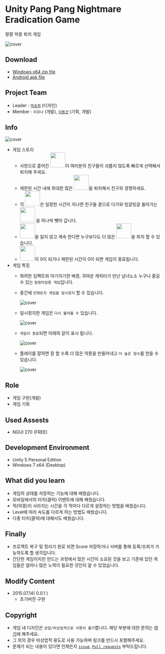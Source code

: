 # Unity Pang Pang Nightmare Eradication Game

팡팡 악몽 퇴치 게임

![cover](./resources/img_alotof.png)

## Download

- [Windows x64 zip file](./build/Pang_Pang_x86_0.0.1.zip?raw=true)
- [Android apk file](./build/Pang&#32;Pang&#32;Nightmare.apk?raw=true)

## Project Team

- Leader : [`박송희`](https://github.com/ParkSongHee) (디자인)
- Member : `이유나` (개발), [`이동건`](https://github.com/Sotaneum) (기획, 개발)

## Info

![cover](./resources/img_start.png)

- 게임 스토리
  - 사방으로 흩어진 <img src="./resources/Nightmare.png" width="48">이 여러분의 친구들이 괴롭지 않도록 빠르게 선택해서 퇴치해 주세요. 
  - 제한된 시간 내에 최대한 많은 <img src="./resources/Nightmare.png" width="48">을 퇴치해서 친구와 경쟁하세요.
  - 각 <img src="./resources/Nightmare.png" width="48">은 일정한 시간이 지나면 친구들 곁으로 다가와 빙글빙글 돌아가는 <img src="./resources/life.png" width="48"> 을 하나씩 뺏어 갑니다.
  - <img src="./resources/life.png" width="48">을 잃지 않고 계속 한다면 누구보다도 더 많은 <img src="./resources/Nightmare.png" width="48">을 퇴치 할 수 있습니다.
  - <img src="./resources/life.png" width="48">이 0이 되거나 제한된 시간이 0이 되면 게임이 종료됩니다.
- 게임 특징
  - 화려한 임펙트와 아기자기한 배경, 귀여운 캐릭터가 만난 남녀노소 누구나 즐길 수 있는 `킬링타임용 게임`입니다.
  - 중간에 `언제든지 게임을 일시정지` 할 수 있습니다.

    ![cover](./resources/img_stop.png)

  - 일시정지한 게임은 `다시 불러올 수` 있습니다.

    ![cover](./resources/img_continue.png)

  - `게임이 종료`되면 아래와 같이 표시 됩니다.
  
    ![cover](./resources/img_result.png)

  - 플레이를 잘하면 잘 할 수록 더 많은 악몽을 만들어내고 `더 높은 점수`를 얻을 수 있습니다.

    ![cover](./resources/img_level4.png)

## Role

- 게임 구현(개발)
- 게임 기획

## Used Assests

- NGUI 270 (FREE)

## Development Environment

- Unity 5 Personal Edition
- Windows 7 x64 (Desktop)

## What did you learn

- 게임의 상태를 저장하는 기능에 대해 배웠습니다.
- 모바일에서의 터치(클릭) 이벤트에 대해 배웠습니다.
- 적(악몽)이 사라지는 시간을 각 적마다 다르게 설정하는 방법을 배웠습니다.
- Level에 따라 속도를 다르게 하는 방법도 배웠습니다.
- 다중 터치(클릭)에 대해서도 배웠습니다.

## Finally

- 프로젝트 복구 및 정리가 완료 되면 Score 저장하거나 서버를 통해 등록/조회가 가능하도록 할 생각입니다.
- 간단한 게임이지만 만드는 과정에서 많은 시간이 소요된 것을 보고 기존에 있던 게임들은 얼마나 많은 노력이 필요한 것인지 알 수 있었습니다.

## Modify Content

- 2015.07.14( 0.0.1 )
  - 초기버전 구현

## Copyright

- 게임 내 디자인은 `상업/비상업적으로 사용이 불가`합니다. 해당 부분에 대한 문의는 [여기](mailto:psh6654@naver.com)에 해주세요.
- 그 외의 경우 비상업적 용도로 사용 가능하며 링크를 반드시 포함해주세요.
- 문제가 되는 내용이 있다면 언제든지 [`issue`](https://github.com/Sotaneum/Unity-Pang-Pang-Nightmare-Eradication-Game/issues/new), [`Pull requests`](https://github.com/Sotaneum/Unity-Pang-Pang-Nightmare-Eradication-Game/compare) 부탁드립니다.